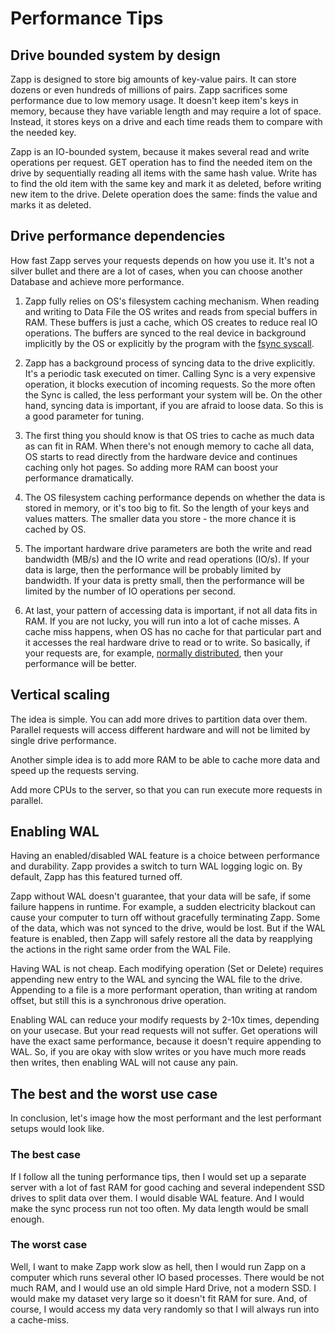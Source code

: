 # Performance Tips

## Drive bounded system by design

Zapp is designed to store big amounts of key-value pairs. It can store dozens or even hundreds of millions of pairs. Zapp sacrifices some performance due to low memory usage. It doesn't keep item's keys in memory, because they have variable length and may require a lot of space. Instead, it stores keys on a drive and each time reads them to compare with the needed key.

Zapp is an IO-bounded system, because it makes several read and write operations per request. GET operation has to find the needed item on the drive by sequentially reading all items with the same hash value. Write has to find the old item with the same key and mark it as deleted, before writing new item to the drive. Delete operation does the same: finds the value and marks it as deleted.

## Drive performance dependencies

How fast Zapp serves your requests depends on how you use it. It's not a silver bullet and there are a lot of cases, when you can choose another Database and achieve more performance.

1. Zapp fully relies on OS's filesystem caching mechanism. When reading and writing to Data File the OS writes and reads from special buffers in RAM. These buffers is just a cache, which OS creates to reduce real IO operations. The buffers are synced to the real device in background implicitly by the OS or explicitly by the program with the [fsync syscall](https://en.wikipedia.org/wiki/Sync_(Unix)).

2. Zapp has a background process of syncing data to the drive explicitly. It's a periodic task executed on timer. Calling Sync is a very expensive operation, it blocks execution of incoming requests. So the more often the Sync is called, the less performant your system will be. On the other hand, syncing data is important, if you are afraid to loose data. So this is a good parameter for tuning.

3. The first thing you should know is that OS tries to cache as much data as can fit in RAM. When there's not enough memory to cache all data, OS starts to read directly from the hardware device and continues caching only hot pages. So adding more RAM can boost your performance dramatically. 

4. The OS filesystem caching performance depends on whether the data is stored in memory, or it's too big to fit. So the length of your keys and values matters. The smaller data you store - the more chance it is cached by OS.

5. The important hardware drive parameters are both the write and read bandwidth (MB/s) and the IO write and read operations (IO/s). If your data is large, then the performance will be probably limited by bandwidth. If your data is pretty small, then the performance will be limited by the number of IO operations per second. 

6. At last, your pattern of accessing data is important, if not all data fits in RAM. If you are not lucky, you will run into a lot of cache misses. A cache miss happens, when OS has no cache for that particular part and it accesses the real hardware drive to read or to write. So basically, if your requests are, for example, [normally distributed](https://en.wikipedia.org/wiki/Normal_distribution), then your performance will be better.

## Vertical scaling

The idea is simple. You can add more drives to partition data over them. Parallel requests will access different hardware and will not be limited by single drive performance. 

Another simple idea is to add more RAM to be able to cache more data and speed up the requests serving.

Add more CPUs to the server, so that you can run execute more requests in parallel.


## Enabling WAL

Having an enabled/disabled WAL feature is a choice between performance and durability. Zapp provides a switch to turn WAL logging logic on. By default, Zapp has this featured turned off.

Zapp without WAL doesn't guarantee, that your data will be safe, if some failure happens in runtime. For example, a sudden electricity blackout can cause your computer to turn off without gracefully terminating Zapp. Some of the data, which was not synced to the drive, would be lost. But if the WAL feature is enabled, then Zapp will safely restore all the data by reapplying the actions in the right same order from the WAL File.

Having WAL is not cheap. Each modifying operation (Set or Delete) requires appending new entry to the WAL and syncing the WAL file to the drive. Appending to a file is a more performant operation, than writing at random offset, but still this is a synchronous drive operation.

Enabling WAL can reduce your modify requests by 2-10x times, depending on your usecase. But your read requests will not suffer. Get operations will have the exact same performance, because it doesn't require appending to WAL. So, if you are okay with slow writes or you have much more reads then writes, then enabling WAL will not cause any pain.

## The best and the worst use case

In conclusion, let's image how the most performant and the lest performant setups would look like.

### The best case

If I follow all the tuning performance tips, then I would set up a separate server with a lot of fast RAM for good caching and several independent SSD drives to split data over them. I would disable WAL feature. And I would make the sync process run not too often. My data length would be small enough.

### The worst case

Well, I want to make Zapp work slow as hell, then I would run Zapp on a computer which runs several other IO based processes. There would be not much RAM, and I would use an old simple Hard Drive, not a modern SSD. I would make my dataset very large so it doesn't fit RAM for sure. And, of course, I would access my data very randomly so that I will always run into a cache-miss.
